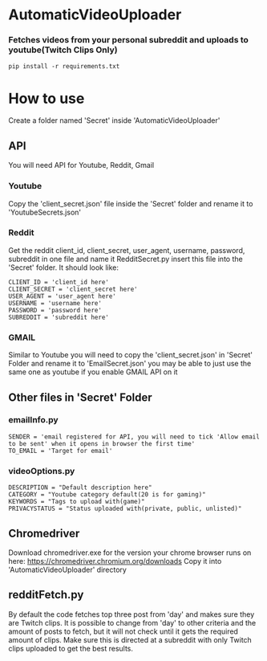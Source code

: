 # AutomaticVideoUploader

### Fetches videos from your personal subreddit and uploads to youtube(**Twitch Clips Only**)

    pip install -r requirements.txt

# How to use
  Create a folder named 'Secret' inside 'AutomaticVideoUploader'
  
## API

  You will need API for Youtube, Reddit, Gmail
  
  ### Youtube
    
  Copy the 'client_secret.json' file inside the 'Secret' folder and rename it to 'YoutubeSecrets.json'
  
  ### Reddit
  
  Get the reddit client_id, client_secret, user_agent, username, password, subreddit in one file and name it RedditSecret.py insert this file into the 'Secret' folder.
  It should look like:
  
    CLIENT_ID = 'client_id here'
    CLIENT_SECRET = 'client_secret here'
    USER_AGENT = 'user_agent here'
    USERNAME = 'username here'
    PASSWORD = 'password here'
    SUBREDDIT = 'subreddit here'

  ### GMAIL
    
  Similar to Youtube you will need to copy the 'client_secret.json' in 'Secret' Folder and rename it to 'EmailSecret.json' you may be able to just use the same one as youtube     if you enable GMAIL API on it
    
## Other files in 'Secret' Folder
  
  ### emailInfo.py
  
  ```
  SENDER = 'email registered for API, you will need to tick 'Allow email to be sent' when it opens in browser the first time'
  TO_EMAIL = 'Target for email'
  ```
  
  ### videoOptions.py
  
  ```
  DESCRIPTION = "Default description here"
  CATEGORY = "Youtube category default(20 is for gaming)"
  KEYWORDS = "Tags to upload with(game)"
  PRIVACYSTATUS = "Status uploaded with(private, public, unlisted)"
  ```
## Chromedriver

  Download chromedriver.exe for the version your chrome browser runs on here: https://chromedriver.chromium.org/downloads
  Copy it into 'AutomaticVideoUploader' directory
  
## redditFetch.py

  By default the code fetches top three post from 'day' and makes sure they are Twitch clips.
  It is possible to change from 'day' to other criteria and the amount of posts to fetch, but it will not check until it gets the required amount of clips.
  Make sure this is directed at a subreddit with only Twitch clips uploaded to get the best results.
